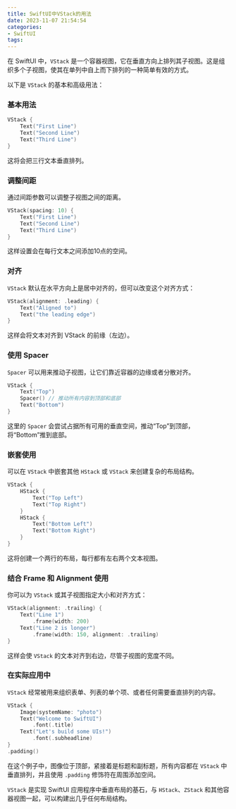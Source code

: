 ```yaml
---
title: SwiftUI中VStack的用法
date: 2023-11-07 21:54:54
categories:
- SwiftUI
tags:
---
```

在 SwiftUI 中，`VStack` 是一个容器视图，它在垂直方向上排列其子视图。这是组织多个子视图，使其在单列中自上而下排列的一种简单有效的方式。

以下是 `VStack` 的基本和高级用法：

### 基本用法

```swift
VStack {
    Text("First Line")
    Text("Second Line")
    Text("Third Line")
}
```

这将会把三行文本垂直排列。

### 调整间距

通过间距参数可以调整子视图之间的距离。

```swift
VStack(spacing: 10) {
    Text("First Line")
    Text("Second Line")
    Text("Third Line")
}
```

这样设置会在每行文本之间添加10点的空间。

### 对齐

`VStack` 默认在水平方向上是居中对齐的，但可以改变这个对齐方式：

```swift
VStack(alignment: .leading) {
    Text("Aligned to")
    Text("the leading edge")
}
```

这样会将文本对齐到 VStack 的前缘（左边）。

### 使用 Spacer

`Spacer` 可以用来推动子视图，让它们靠近容器的边缘或者分散对齐。

```swift
VStack {
    Text("Top")
    Spacer() // 推动所有内容到顶部和底部
    Text("Bottom")
}
```

这里的 `Spacer` 会尝试占据所有可用的垂直空间，推动“Top”到顶部，将“Bottom”推到底部。

### 嵌套使用

可以在 `VStack` 中嵌套其他 `HStack` 或 `VStack` 来创建复杂的布局结构。

```swift
VStack {
    HStack {
        Text("Top Left")
        Text("Top Right")
    }
    HStack {
        Text("Bottom Left")
        Text("Bottom Right")
    }
}
```

这将创建一个两行的布局，每行都有左右两个文本视图。

### 结合 Frame 和 Alignment 使用

你可以为 `VStack` 或其子视图指定大小和对齐方式：

```swift
VStack(alignment: .trailing) {
    Text("Line 1")
        .frame(width: 200)
    Text("Line 2 is longer")
        .frame(width: 150, alignment: .trailing)
}
```

这样会使 `VStack` 的文本对齐到右边，尽管子视图的宽度不同。

### 在实际应用中

`VStack` 经常被用来组织表单、列表的单个项、或者任何需要垂直排列的内容。

```swift
VStack {
    Image(systemName: "photo")
    Text("Welcome to SwiftUI")
        .font(.title)
    Text("Let's build some UIs!")
        .font(.subheadline)
}
.padding()
```

在这个例子中，图像位于顶部，紧接着是标题和副标题，所有内容都在 `VStack` 中垂直排列，并且使用 `.padding` 修饰符在周围添加空间。

`VStack` 是实现 SwiftUI 应用程序中垂直布局的基石，与 `HStack`、`ZStack` 和其他容器视图一起，可以构建出几乎任何布局结构。